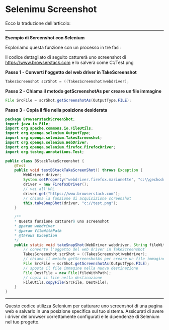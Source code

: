 # Selenimu Screenshot

Ecco la traduzione dell'articolo:

---

**Esempio di Screenshot con Selenium**

Esploriamo questa funzione con un processo in tre fasi:

Il codice dettagliato di seguito catturerà uno screenshot di <https://www.browserstack.com> e lo salverà come C:/Test.png

**Passo 1 - Converti l'oggetto del web driver in TakeScreenshot**

```java
TakesScreenshot scrShot = ((TakesScreenshot)webdriver);
```

**Passo 2 - Chiama il metodo getScreenshotAs per creare un file immagine**

```java
File SrcFile = scrShot.getScreenshotAs(OutputType.FILE);
```

**Passo 3 - Copia il file nella posizione desiderata**

```java
package BrowserstackScreenShot;
import java.io.File;
import org.apache.commons.io.FileUtils;
import org.openqa.selenium.OutputType;
import org.openqa.selenium.TakesScreenshot;
import org.openqa.selenium.WebDriver;
import org.openqa.selenium.firefox.FirefoxDriver;
import org.testng.annotations.Test;

public class BStackTakeScreenshot {
    @Test
    public void testBStackTakeScreenShot() throws Exception {
        WebDriver driver;
        System.setProperty("webdriver.firefox.marionette", "c:\\geckodriver.exe");
        driver = new FirefoxDriver();
        // vai all'URL
        driver.get("https://www.browserstack.com");
        // chiama la funzione di acquisizione screenshot
        this.takeSnapShot(driver, "c://test.png");
    }

    /**
    * Questa funzione catturerà uno screenshot
    * @param webdriver
    * @param fileWithPath
    * @throws Exception
    */
    public static void takeSnapShot(WebDriver webdriver, String fileWithPath) throws Exception {
        // converte l'oggetto del web driver in TakeScreenshot
        TakesScreenshot scrShot = ((TakesScreenshot)webdriver);
        // chiama il metodo getScreenshotAs per creare un file immagine
        File SrcFile = scrShot.getScreenshotAs(OutputType.FILE);
        // sposta il file immagine nella nuova destinazione
        File DestFile = new File(fileWithPath);
        // copia il file nella destinazione
        FileUtils.copyFile(SrcFile, DestFile);
    }
}
```

---

Questo codice utilizza Selenium per catturare uno screenshot di una pagina web e salvarlo in una posizione specifica sul tuo sistema. Assicurati di avere i driver del browser correttamente configurati e le dipendenze di Selenium nel tuo progetto.
